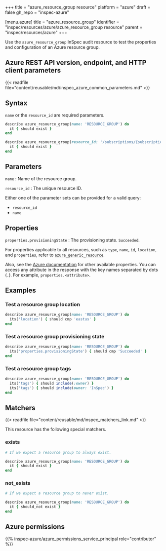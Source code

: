 +++
title = "azure_resource_group resource"
platform = "azure"
draft = false
gh_repo = "inspec-azure"

[menu.azure]
title = "azure_resource_group"
identifier = "inspec/resources/azure/azure_resource_group resource"
parent = "inspec/resources/azure"
+++

Use the `azure_resource_group` InSpec audit resource to test the properties and configuration of an Azure resource group.

## Azure REST API version, endpoint, and HTTP client parameters

{{< readfile file="content/reusable/md/inspec_azure_common_parameters.md" >}}

## Syntax

`name` or the `resource_id` are required parameters.

```ruby
describe azure_resource_group(name: 'RESOURCE_GROUP') do
  it { should exist }
end
```

```ruby
describe azure_resource_group(resource_id: '/subscriptions/{subscriptionId}/resourcegroups/{resourceGroupName}') do
  it { should exist }
end
```

## Parameters

`name`
: Name of the resource group.

`resource_id`
: The unique resource ID.

Either one of the parameter sets can be provided for a valid query:

- `resource_id`
- `name`

## Properties

`properties.provisioningState`
: The provisioning state. `Succeeded`.

For properties applicable to all resources, such as `type`, `name`, `id`, `location`, and `properties`, refer to [`azure_generic_resource`](azure_generic_resource#properties).

Also, see the [Azure documentation](https://docs.microsoft.com/en-us/rest/api/policy/policy-definitions/get) for other available properties. You can access any attribute in the response with the key names separated by dots (`.`). For example, `properties.<attribute>`.

## Examples

### Test a resource group location

```ruby
describe azure_resource_group(name: 'RESOURCE_GROUP') do
  its('location') { should cmp 'eastus' }
end
```

### Test a resource group provisioning state

```ruby
describe azure_resource_group(name: 'RESOURCE_GROUP') do
  its('properties.provisioningState') { should cmp 'Succeeded' }
end
```

### Test a resource group tags

```ruby
describe azure_resource_group(name: 'RESOURCE_GROUP') do
  its('tags') { should include(:owner) }
  its('tags') { should include(owner: 'InSpec') }
end
```

## Matchers

{{< readfile file="content/reusable/md/inspec_matchers_link.md" >}}

This resource has the following special matchers.

### exists

```ruby
# If we expect a resource group to always exist.

describe azure_resource_group(name: 'RESOURCE_GROUP') do
  it { should exist }
end
```

### not_exists

```ruby
# If we expect a resource group to never exist.

describe azure_resource_group(name: 'RESOURCE_GROUP') do
  it { should_not exist }
end
```

## Azure permissions

{{% inspec-azure/azure_permissions_service_principal role="contributor" %}}
